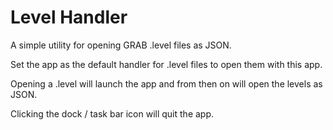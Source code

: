 # Level Handler

A simple utility for opening GRAB .level files as JSON.

Set the app as the default handler for .level files to open them with this app.

Opening a .level will launch the app and from then on will open the levels as JSON.

Clicking the dock / task bar icon will quit the app.